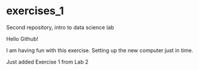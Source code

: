 # exercises_1
Second repository, intro to data science lab

Hello Github!

I am having fun with this exercise. Setting up the new computer just in time. 

Just added Exercise 1 from Lab 2

